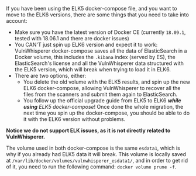 If you have been using the ELK5 docker-compose file, and you want to move to the ELK6 versions, there are some things that you need to take into account:
- Make sure you have the latest version of Docker CE (currently `18.09.1`, tested with 18.06.1 and there are docker issues)
- You CAN'T just spin up ELK6 version and expect it to work: VulnWhisperer docker-compose saves all the data of ElasticSearch in a Docker volume, this includes the `.kibana` index (served by ES), the ElasticSearch's license and all the VulnWhisperer data structured with the ELK5 version, which will break when trying to load it in ELK6.
- There are two options, either:
  - You delete the old volume with the ELK5 results, and spin up the new ELK6 docker-compose, allowing VulnWhisperer to recover all the files from the scanners and submit them again to ElasticSearch.
  - You follow up the official upgrade guide from ELK5 to ELK6 ***while using** ELK5 docker-compose*! Once done the whole migration, the next time you spin up the docker-compose, you should be able to do it with the ELK6 version without problems. 

**Notice we do not support ELK issues, as it is not directly related to VulnWhisperer.**

The volume used in both docker-compose is the same `esdata1`, which is why if you already had ELK5 data it will break. This volume is locally saved at `/var/lib/docker/volumes/vulnwhisperer_esdata1/`, and in order to get rid of it, you need to run the following command: ```docker volume prune -f```.